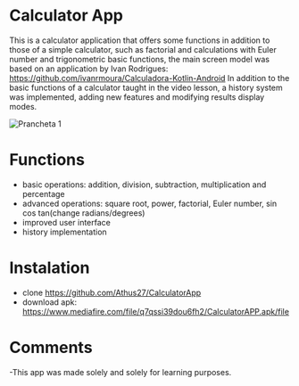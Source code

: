 # Calculator App
This is a calculator application that offers some functions in addition to those of a simple calculator, such
as factorial and calculations with Euler number and trigonometric basic functions, the main screen model was
based on an application by Ivan Rodrigues: https://github.com/ivanrmoura/Calculadora-Kotlin-Android
In addition to the basic functions of a calculator taught in the video lesson, a history system was 
implemented, adding new features and modifying results display modes.


![Prancheta 1](https://github.com/Athus27/CalculatorApp/assets/99022861/41e16cf3-d525-4f54-8da0-fc30bbaf7eee)

# Functions
- basic operations: addition, division, subtraction, multiplication and percentage
- advanced operations: square root, power, factorial, Euler number, sin cos tan(change radians/degrees)
- improved user interface
- history implementation



# Instalation 
- clone https://github.com/Athus27/CalculatorApp
- download apk: https://www.mediafire.com/file/q7qssi39dou6fh2/CalculatorAPP.apk/file

# Comments 
-This app was made solely and solely for learning purposes.
